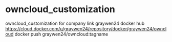 # owncloud_customization

owncloud_customization for company
link graywen24 docker hub
https://cloud.docker.com/u/graywen24/repository/docker/graywen24/owncloud
docker push graywen24/owncloud:tagname

